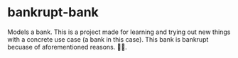 # bankrupt-bank
Models a bank. This is a project made for learning and trying out new things with a concrete use case (a bank in this case). This bank is bankrupt becuase of aforementioned reasons. 🤷‍♂️.
